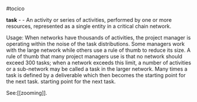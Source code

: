 #tocico

<b>task</b> -  - An activity or series of activities, performed by one or more resources, represented as a single entity in a critical chain network.

Usage:  When networks have thousands of activities, the project manager is operating within the noise of the task distributions.  Some managers work with the large network while others use a rule of thumb to reduce its size.  A rule of thumb that many project managers use is that no network should exceed 300 tasks; when a network exceeds this limit, a number of activities or a sub-network may be called a task in the larger network. Many times a task is defined by a deliverable which then becomes the starting point for the next task. starting point for the next task. 



See:[[zooming]].
